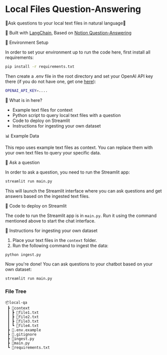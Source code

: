 # Local Files Question-Answering

🤖Ask questions to your local text files in natural language🤖

💪 Built with [LangChain](https://github.com/hwchase17/langchain), Based on [Notion Question-Answering](https://github.com/hwchase17/notion-qa)

🌲 Environment Setup

In order to set your environment up to run the code here, first install all requirements:

```bash
pip install -r requirements.txt
```

Then create a .env file in the root directory and set your OpenAI API key there (if you do not have one, get one [here](https://beta.openai.com/signup/)):

```bash
OPENAI_API_KEY=....
```

📄 What is in here?

- Example text files for context
- Python script to query local text files with a question
- Code to deploy on Streamlit
- Instructions for ingesting your own dataset

📊 Example Data

This repo uses example text files as context. You can replace them with your own text files to query your specific data.

💬 Ask a question

In order to ask a question, you need to run the Streamlit app:

```bash
streamlit run main.py
```

This will launch the Streamlit interface where you can ask questions and get answers based on the ingested text files.

🚀 Code to deploy on Streamlit

The code to run the Streamlit app is in `main.py`. Run it using the command mentioned above to start the chat interface.

🧑 Instructions for ingesting your own dataset

1. Place your text files in the `context` folder.
2. Run the following command to ingest the data:

```bash
python ingest.py
```

Now you're done! You can ask questions to your chatbot based on your own dataset:

```bash
streamlit run main.py
```


### File Tree

```
📦local-qa
 ┣ 📂context
 ┃ ┣ 📜file1.txt
 ┃ ┣ 📜file2.txt
 ┃ ┣ 📜file3.txt
 ┃ ┗ 📜file4.txt
 ┣ 📜.env.example
 ┣ 📜.gitignore
 ┣ 📜ingest.py
 ┣ 📜main.py
 ┗ 📜requirements.txt
 ```